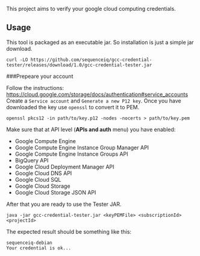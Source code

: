 This project aims to verify your google cloud computing credentials.

## Usage

This tool is packaged as an executable jar. So installation is just a simple
jar download.

```
curl -LO https://github.com/sequenceiq/gcc-credential-tester/releases/download/1.0/gcc-credential-tester.jar
```
###Prepeare your account

Follow the instructions: https://cloud.google.com/storage/docs/authentication#service_accounts
Create a `Service account` and `Generate a new P12 key`. Once you have downloaded the key use `openssl` to convert it to PEM.

`openssl pkcs12 -in path/to/key.p12 -nodes -nocerts > path/to/key.pem`

Make sure that at API level (**APIs and auth** menu) you have enabled:

* Google Compute Engine
* Google Compute Engine Instance Group Manager API
* Google Compute Engine Instance Groups API
* BigQuery API 
* Google Cloud Deployment Manager API 
* Google Cloud DNS API 
* Google Cloud SQL
* Google Cloud Storage
* Google Cloud Storage JSON API

After that you are ready to use the Tester JAR.

```
java -jar gcc-credential-tester.jar <keyPEMFile> <subscriptionId> <projectId>
```
The expected result should be something like this:

```
sequenceiq-debian
Your credential is ok...
```


